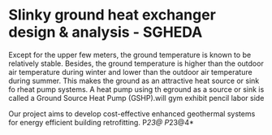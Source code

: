 # Slinky ground heat exchanger design & analysis - SGHEDA

Except for the upper few meters, the ground temperature is known to be relatively stable. Besides, the ground temperature is higher than the outdoor air temperature during winter and lower than the outdoor air temperature during summer. This makes the ground as an attractive heat source or sink fo rheat pump systems.
A heat pump using th eground as a source or sink is called a Ground Source Heat Pump (GSHP).will gym exhibit pencil labor side


Our project aims to develop cost-effective enhanced geothermal systems for energy efficient building retrofitting.
P*23@
P*23@4*
